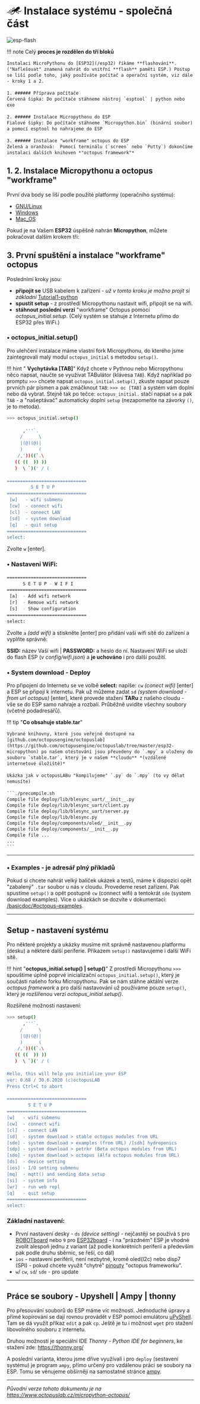 # ![logo](img/logo_small.png) Instalace systému - společná část

![esp-flash](https://www.octopuslab.cz/wp-content/uploads/2019/08/esp-flash-1.jpg)

!!! note
    Celý **proces je rozdělen do tří bloků**

    Instalaci MicroPythonu do [ESP32](/esp32) říkáme **flashování**. ("Naflešovat" znamená nahrát do vnitřní **flash** paměti ESP.) Postup se liší podle toho, jaký používáte počítač a operační systém, viz dále - kroky 1 a 2.

    1. ###### Příprava počítače
    Červená šipka: Do počítače stáhneme nástroj `esptool` | python nebo exe
    
    2. ###### Instalace Micropythonu do ESP
    Fialové šipky: Do počítače stáhneme `Micropython.bin` (binární soubor) a pomocí esptool ho nahrajeme do ESP

    3. ###### Instalace "workframe" octopus do ESP
    Zelená a oranžová:  Pomocí terminálu (`screen` nebo `Putty`) dokončíme instalaci dalších knihoven *"octopus framework"*

## 1. 2. Instalace Micropythonu a octopus "workframe"

První dva body se liší podle použité platformy (operačního systému):

- [GNU/Linux](/install_linux)
- [Windows](/install_win)
- [Mac_OS](/install_mac)

Pokud je na Vašem **ESP32** úspěšně nahrán **Micropython**, můžete pokračovat dalším krokem tři:

## 3. První spuštění a instalace "workframe" octopus

Posledními kroky jsou:

- **připojit se** USB kabelem k zařízení - *už v tomto kroku je možno projít si základní* [Tutorial1-python](/tutorial1-python)
- **spustit setup** - z prostředí Micropythonu nastavit wifi, připojit se na wifi. 
- **stáhnout poslední verzi** "workframe" Octopus pomocí *octopus_initial.setup*. (Celý systém se stahuje z Internetu přímo do ESP32 přes WiFi.)

### • octopus_initial.setup()

Pro ulehčení instalace máme vlastní fork Micropythonu, do kterého jsme zaintegrovali malý modul `octopus_initial` s metodou `setup()`.

!!! hint " **Vychytávka [TAB]**"
    Když chcete v Pythnou nebo Micropythonu něco napsat, naučte se využívat TABulátor (klávesa `TAB`). Když například po promptu `>>>` chcete napsat `octopus_initial.setup()`, zkuste napsat pouze prvních pár písmen a pak zmáčknout `TAB`:
    `>>> oc [TAB]` a systém vám doplní nebo dá vybrat. Stejně tak po tečce: `octopus_initial.` stačí napsat `se` a pak `TAB` - a "našeptávač" automaticky doplní `setup` (nezapomeňte na závorky `()`, je to metoda).


```bash
>>> octopus_initial.setup()

      ,'''`.
     /      \
     |(@)(@)|
     )      (
    /,'))((`.\
   (( ((  )) ))
   )  \ `)(' / (
       
==============================
         S E T U P
==============================
 [w]   - wifi submenu
 [cw]  - connect wifi
 [cl]  - connect LAN
 [sd]  - system download
 [q]   - quit setup
==============================
select:
```
Zvolte `w` [enter].

### • Nastavení WiFi: 
```bash
==============================
      S E T U P - W I F I
==============================
 [a]  - Add wifi network
 [r]  - Remove wifi network
 [s]  - Show configuration  
==============================
select:
```
Zvolte `a` *(add wifi)* a stiskněte [enter] pro přidání vaší wifi sítě do zařízení a vyplňte správně:

**SSID:** název Vaší wifi | **PASSWORD:** a heslo do ní. Nastavení WiFi se uloží do flash ESP (v *config/wifi.json*) a **je uchováno** i pro další použití.


### • System download -  Deploy

Pro připojení do Internetu se ve volbě **select:** napíše:
`cw` *(conect wifi)* [enter] a ESP se připojí k internetu. Pak už můžeme zadat `sd` *(system download - from url octopus)* [enter], které provede stažení **TARu** z našeho cloudu - vše se do ESP samo nahraje a rozbalí. Průběžně uvidíte všechny soubory (včetně podadresářů).

!!! tip "**Co obsahuje stable.tar**"

    Vybrané knihovny, které jsou veřejně dostupné na [github.com/octopusengine/octopuslab](https://github.com/octopusengine/octopuslab/tree/master/esp32-micropython) po našem otestování jsou převedeny do `.mpy` a uloženy do souboru `stable.tar`, který je v našem **cloudu** *(vzdálené internetové úložiště)*

    Ukázka jak v octopusLABu "kompilujeme" `.py` do `.mpy` (to vy dělat nemusíte)
    
    ```./precompile.sh 
    Compile file deploy/lib/blesync_uart/__init__.py
    Compile file deploy/lib/blesync_uart/client.py
    Compile file deploy/lib/blesync_uart/server.py
    Compile file deploy/lib/blesync.py
    Compile file deploy/components/oled/__init__.py
    Compile file deploy/components/__init__.py
    Compile file ...
    ...
    ```

---

### • Examples - je adresář plný příkladů

Pokud si chcete nahrát velký balíček ukázek a testů, máme k dispozici opět "zabalený" `.tar` soubor u nás v cloudu.
Provedeme reset zařízení. Pak spustíme `setup()` a opět postupně `cw` (connect wifi) a tentokrát `sde` (system download examples).
Více o ukázkách se dozvíte v dokumentaci: [/basicdoc/#octopus-examples](/basicdoc/#octopus-examples).

---
## Setup - nastavení systému

Pro některé projekty a ukázky musíme mít správně nastavenou platformu (desku) a některé další periferie. Příkazem `setup()` nastavujeme i další WiFi sítě. 


!!! hint "**octopus_initial.setup() | setup()**"
    Z prostředí Micropythonu `>>>` spouštíme úplně poprvé inicializační `octopus_initial.setup()`, který je součástí našeho forku Micropythonu. Pak se nám stáhne aktální verze *octopus framework* a pro další nastavování už používáme pouze `setup()`, který je rozšířenou verzí *octopus_initial.setup()*.

Rozšířené možnosti nastavení:

```bash
>>> setup()
      ,'''`.
     /      \
     |(@)(@)|
     )      (
    /,'))((`.\
   (( ((  )) ))
   )  \ `)(' / (

Hello, this will help you initialize your ESP
ver: 0.68 / 30.6.2020 (c)octopusLAB
Press Ctrl+C to abort

==============================
        S E T U P
==============================
[w]   - wifi submenu
[cw]  - connect wifi
[cl]  - connect LAN
[sd]  - system download > stable octopus modules from URL
[sde] - system download > examples (from URL) /[sdh] hydroponics
[sdp] - system download > petrkr (Beta octopus modules from URL)
[sdo] - system download > octopus (Alfa octopus modules from URL)
[ds]  - device setting
[ios] - I/O setting submenu
[mq]  - mqtt() and sending data setup
[si]  - system info
[wr]  - run web repl
[q]   - quit setup
==============================
select:
```

### Základní nastavení: 

- První nastavení desky - `ds` *(device setting)* - nejčastěji se používá `5` pro [ROBOTboard](https://www.octopuslab.cz/vyvojove-desky/robot-board/) nebo `9` pro [ESP32board](https://www.octopuslab.cz/esp32-board/) - i na "prázdném" ESP je vhodné zvolit alespoň jednu z variant (až podle konkrétních periferíí a především pak podle druhu sběrnic, se řeší, co dál)
- `ios` - nastavení periférií, není nezbytné, kromě oled(I2c) nebo disp7 (SPI) - pokud chcete využít "chytré" [pinouty](/basicdoc/#pinout) "octopus frameworku".
- `w`/ `cw`, `sd`/ `sde` - pro update

---

## Práce se soubory - Upyshell | Ampy | thonny

Pro přesouvání souborů do ESP máme víc možností. Jednoduché úpravy a přímé kopírování se dají rovnou provádět v ESP pomocí emulátoru [uPyShell](/upyshell). Tam se dá využít příkaz `edit` a pak `cp`. Ještě je tu i možnost `wget` pro stažení libovolného souboru z internetu.

Druhou možností je speciální IDE *Thonny - Python IDE for beginners*, ke stažení zde: https://thonny.org/

A poslední varianta, kterou jsme dříve využívali i pro `deploy` (sestavení systému) je program `ampy`, přímo určený pro vzdálenou práci se soubory na ESP.
Tomu se věnujeme obšírněji na samostatné stránce [ampy](/ampy).

---

*Původní verze tohoto dokumentu je na https://www.octopuslab.cz/micropython-octopus/*


